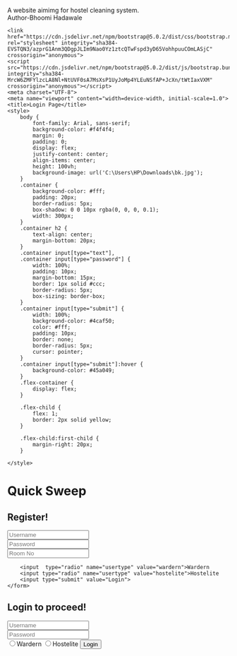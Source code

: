 A website aimimg for hostel cleaning system.
<br> Author-Bhoomi Hadawale

    <link href="https://cdn.jsdelivr.net/npm/bootstrap@5.0.2/dist/css/bootstrap.min.css" rel="stylesheet" integrity="sha384-EVSTQN3/azprG1Anm3QDgpJLIm9Nao0Yz1ztcQTwFspd3yD65VohhpuuCOmLASjC" crossorigin="anonymous">
    <script src="https://cdn.jsdelivr.net/npm/bootstrap@5.0.2/dist/js/bootstrap.bundle.min.js" integrity="sha384-MrcW6ZMFYlzcLA8Nl+NtUVF0sA7MsXsP1UyJoMp4YLEuNSfAP+JcXn/tWtIaxVXM" crossorigin="anonymous"></script>
    <meta charset="UTF-8">
    <meta name="viewport" content="width=device-width, initial-scale=1.0">
    <title>Login Page</title>
    <style>
        body {
            font-family: Arial, sans-serif;
            background-color: #f4f4f4;
            margin: 0;
            padding: 0;
            display: flex;
            justify-content: center;
            align-items: center;
            height: 100vh;
            background-image: url('C:\Users\HP\Downloads\bk.jpg');
        }
        .container {
            background-color: #fff;
            padding: 20px;
            border-radius: 5px;
            box-shadow: 0 0 10px rgba(0, 0, 0, 0.1);
            width: 300px;
        }
        .container h2 {
            text-align: center;
            margin-bottom: 20px;
        }
        .container input[type="text"],
        .container input[type="password"] {
            width: 100%;
            padding: 10px;
            margin-bottom: 15px;
            border: 1px solid #ccc;
            border-radius: 5px;
            box-sizing: border-box;
        }
        .container input[type="submit"] {
            width: 100%;
            background-color: #4caf50;
            color: #fff;
            padding: 10px;
            border: none;
            border-radius: 5px;
            cursor: pointer;
        }
        .container input[type="submit"]:hover {
            background-color: #45a049;
        }
        .flex-container {
            display: flex;
        }
        
        .flex-child {
            flex: 1;
            border: 2px solid yellow;
        }  
        
        .flex-child:first-child {
            margin-right: 20px;
        } 

    </style>
</head>
<body background="C:\Users\HP\Downloads\bk.jpg">
    <div class="form-group">
<div class="container">
    <h1> Quick Sweep</h1>
</div>
<div class="flex-container">

<div class="container flex-child ">
    <h2>Register!</h2>
    <form action="register_process.php" method="POST">
        <input type="text" name="username" id="uname" placeholder="Username" required><br>
        <input type="password" id= "upass"name="password" placeholder="Password" required><br>
        <input type="text" name="roomno" id="roomno" placeholder="Room No" ><br>
       
        <input  type="radio" name="usertype" value="wardern">Wardern
        <input type="radio" name="usertype" value="hostelite">Hostelite
        <input type="submit" value="Login">
    </form>
</div>


<div class="container flex-child">
    <h2>Login to proceed!</h2>
    <form action="login_process.php" method="POST">
        <input type="text" name="username" id="uname" placeholder="Username" required><br>
        <input type="password" id= "upass"name="password" placeholder="Password" required><br>
        <input for="wardern" type="radio" name="usertype" value="wardern">Wardern
        <input type="radio" name="usertype" value="hostelite">Hostelite
        <input type="submit" value="Login">
    </form>
</div>

</div>
</div>


